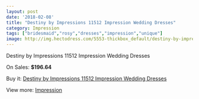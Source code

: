```yaml
---
layout: post
date: '2018-02-08'
title: "Destiny by Impressions 11512 Impression Wedding Dresses"
category: Impression
tags: ["bridesmaid","rosy","dresses","impression","unique"]
image: http://img.hectodress.com/5553-thickbox_default/destiny-by-impressions-11512-impression-wedding-dresses.jpg
---
```

Destiny by Impressions 11512 Impression Wedding Dresses

On Sales: **$196.64**
<a href="https://www.hectodress.com/impression/2767-destiny-by-impressions-11512-impression-wedding-dresses.html"><amp-img layout="responsive" width="600" height="600" src="//img.hectodress.com/5553-thickbox_default/destiny-by-impressions-11512-impression-wedding-dresses.jpg" alt="Destiny by Impressions 11512 Impression Wedding Dresses 0" /></a>
<a href="https://www.hectodress.com/impression/2767-destiny-by-impressions-11512-impression-wedding-dresses.html"><amp-img layout="responsive" width="600" height="600" src="//img.hectodress.com/5554-thickbox_default/destiny-by-impressions-11512-impression-wedding-dresses.jpg" alt="Destiny by Impressions 11512 Impression Wedding Dresses 1" /></a>

Buy it: [Destiny by Impressions 11512 Impression Wedding Dresses](https://www.hectodress.com/impression/2767-destiny-by-impressions-11512-impression-wedding-dresses.html "Destiny by Impressions 11512 Impression Wedding Dresses")

View more: [Impression](https://www.hectodress.com/48-impression "Impression")